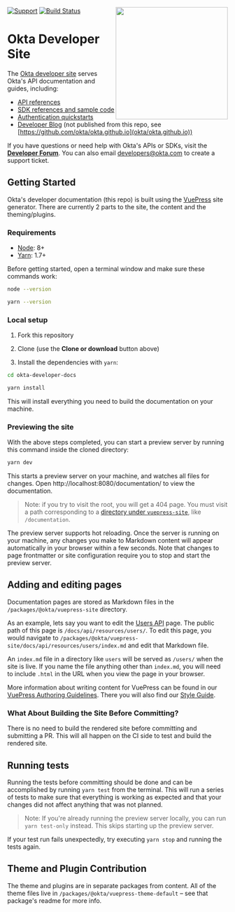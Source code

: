 [<img src="https://devforum.okta.com/uploads/oktadev/original/1X/bf54a16b5fda189e4ad2706fb57cbb7a1e5b8deb.png" align="right" width="256px"/>][doc]

[![Support](https://img.shields.io/badge/support-developer%20forum-blue.svg)][devforum] [![Build Status](https://travis-ci.org/okta/okta.github.io.svg?branch=source)](https://travis-ci.org/okta/okta.github.io)

# Okta Developer Site

The [Okta developer site][doc] serves Okta's API documentation and guides, including:
- [API references](https://developer.okta.com/docs/api/resources/)
- [SDK references and sample code](https://developer.okta.com/documentation/)
- [Authentication quickstarts](https://developer.okta.com/quickstart/)
- [Developer Blog](https://developer.okta.com/blog/) (not published from this repo, see [https://github.com/okta/okta.github.io](okta/okta.github.io))

If you have questions or need help with Okta's APIs or SDKs, visit the **[Developer Forum][devforum]**. You can also email developers@okta.com to create a support ticket.

## Getting Started
Okta's developer documentation (this repo) is built using the [VuePress][vuepress] site generator.
There are currently 2 parts to the site, the content and the theming/plugins.

### Requirements
 - [Node](https://nodejs.org/en/download/): 8+
 - [Yarn](https://yarnpkg.com/lang/en/docs/install/#windows-stable): 1.7+

Before getting started, open a terminal window and make sure these commands work:

```sh
node --version

yarn --version
```

### Local setup
 1. Fork this repository
 2. Clone (use the **Clone or download** button above)

3. Install the dependencies with `yarn`:

```sh
cd okta-developer-docs

yarn install
```

This will install everything you need to build the documentation on your machine.

### Previewing the site

With the above steps completed, you can start a preview server by running this command inside the cloned directory:

```sh
yarn dev
```

This starts a preview server on your machine, and watches all files for changes. Open http://localhost:8080/documentation/ to view the documentation.

 > Note: if you try to visit the root, you will get a 404 page.  You must visit a path corresponding to a [directory under `vuepress-site`](https://github.com/okta/okta-developer-docs/tree/master/packages/%40okta/vuepress-site), like `/documentation`.

The preview server supports hot reloading. Once the server is running on your machine, any changes you make to Markdown content will appear automatically in your browser within a few seconds. Note that changes to page frontmatter or site configuration require you to stop and start the preview server.

## Adding and editing pages

Documentation pages are stored as Markdown files in the `/packages/@okta/vuepress-site` directory.

As an example, lets say you want to edit the [Users API](https://developer.okta.com/docs/api/resources/users) page. The public path of this page is `/docs/api/resources/users/`.
To edit this page, you would navigate to `/packages/@okta/vuepress-site/docs/api/resources/users/index.md` and edit that Markdown file.

An `index.md` file in a directory like `users` will be served as `/users/` when the site is live. If you name the file anything other than `index.md`, you will need to include `.html` in the URL when you view the page in your browser.

More information about writing content for VuePress can be found in our [VuePress Authoring Guidelines](https://github.com/okta/okta-developer-docs/wiki/VuePress-Authoring-Guidelines). There you will also find our [Style Guide](https://github.com/okta/okta-developer-docs/wiki/Style-Guide).

### What About Building the Site Before Committing?
There is no need to build the rendered site before committing and submitting a PR. This will all happen on the CI side to test and build the rendered site.

## Running tests
Running the tests before committing should be done and can be accomplished by running `yarn test` from the terminal. This will run a series of tests to make sure that everything is working as expected and that your changes did not affect anything that was not planned.

> Note: If you're already running the preview server locally, you can run `yarn test-only` instead. This skips starting up the preview server.

If your test run fails unexpectedly, try executing `yarn stop` and running the tests again.

## Theme and Plugin Contribution
The theme and plugins are in separate packages from content. All of the theme files live in `/packages/@okta/vuepress-theme-default` – see that package's readme for more info.

[doc]: https://developer.okta.com
[devforum]: https://devforum.okta.com
[vuepress]: https://vuepress.vuejs.org
